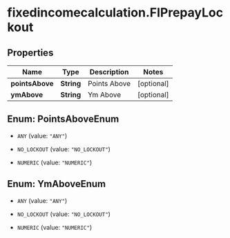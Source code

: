 # fixedincomecalculation.FIPrepayLockout

## Properties

Name | Type | Description | Notes
------------ | ------------- | ------------- | -------------
**pointsAbove** | **String** | Points Above | [optional] 
**ymAbove** | **String** | Ym Above | [optional] 



## Enum: PointsAboveEnum


* `ANY` (value: `"ANY"`)

* `NO_LOCKOUT` (value: `"NO_LOCKOUT"`)

* `NUMERIC` (value: `"NUMERIC"`)





## Enum: YmAboveEnum


* `ANY` (value: `"ANY"`)

* `NO_LOCKOUT` (value: `"NO_LOCKOUT"`)

* `NUMERIC` (value: `"NUMERIC"`)




